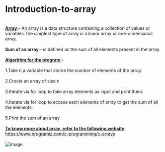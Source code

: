 # Introduction-to-array
<br><b><ins>Array</b></ins>:- An array is a data structure containing a collection of values or variables.The simplest type of array is a linear array or one-dimensional array.</br>
<br><b> Sum of an array</b>:- is defined as the sum of all elements present in the array.</br>
<br><b><ins>Algorithm for the program</b></ins>:-</br>
<br>1.Take n,a variable that stores the number of elements of the array.</br>
<br>2.Create an array of size n</br>
<br>3.Iterate via for loop to take array elements as input and print them.</br>
<br>4.Iterate via for loop to access each elements of array to get the sum of all the elements.</br>
<br>5.Print the sum of an array</br>
<b><ins><br>To know more about array, refer to the following website</b></ins></br>
https://www.programiz.com/c-programming/c-arrays
<br></br>
![image](https://user-images.githubusercontent.com/125802204/222045679-980dc7a2-c02b-4838-8803-87efa7d67944.png)
